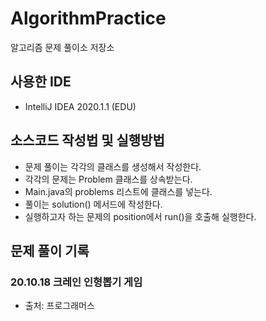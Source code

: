 # AlgorithmPractice
알고리즘 문제 풀이소 저장소

## 사용한 IDE
- IntelliJ IDEA 2020.1.1 (EDU)

## 소스코드 작성법 및 실행방법
- 문제 풀이는 각각의 클래스를 생성해서 작성한다.
- 각각의 문제는 Problem 클래스를 상속받는다. 
- Main.java의 problems 리스트에 클래스를 넣는다.
- 풀이는 solution() 메서드에 작성한다. 
- 실행하고자 하는 문제의 position에서 run()을 호출해 실행한다.

## 문제 풀이 기록

### 20.10.18 크레인 인형뽑기 게임
- 출처: 프로그래머스
